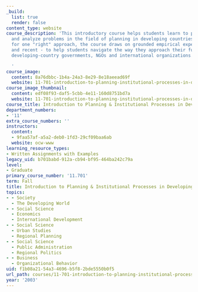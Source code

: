 ```yaml
---
_build:
  list: true
  render: false
content_type: website
course_description: 'This introductory course helps students learn to pose questions
  and analyze problems in the field of planning in developing countries. Not arguing
  for one "right" approach, the course draws on grounded empirical experiences - historical
  and recent - to help students navigate the way they approach their future work in
  developing-country governments, NGOs and international organizations.

  '
course_image:
  content: 8a76dbbc-1b4a-24a3-8e29-8e18aeead69f
  website: 11-701-introduction-to-planning-institutional-processes-in-developing-countries-fall-2003
course_image_thumbnail:
  content: edf08f93-daf5-5cbb-4e11-160d8751bd7a
  website: 11-701-introduction-to-planning-institutional-processes-in-developing-countries-fall-2003
course_title: Introduction to Planning & Institutional Processes in Developing Countries
department_numbers:
- '11'
extra_course_numbers: ''
instructors:
  content:
  - 9faa57af-a5a2-deb0-1fd3-29cf09baa6ab
  website: ocw-www
learning_resource_types:
- Written Assignments with Examples
legacy_uid: b701babd-912a-cb94-bf95-464ba242c79a
level:
- Graduate
primary_course_number: '11.701'
term: Fall
title: Introduction to Planning & Institutional Processes in Developing Countries
topics:
- - Society
  - The Developing World
- - Social Science
  - Economics
  - International Development
- - Social Science
  - Urban Studies
  - Regional Planning
- - Social Science
  - Public Administration
  - Regional Politics
- - Business
  - Organizational Behavior
uid: f1b08a21-54a3-4696-b5f8-2bde5550b0f5
url_path: courses/11-701-introduction-to-planning-institutional-processes-in-developing-countries-fall-2003
year: '2003'
---
```


